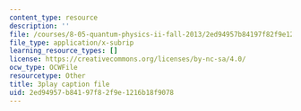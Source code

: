 ```yaml
---
content_type: resource
description: ''
file: /courses/8-05-quantum-physics-ii-fall-2013/2ed94957b84197f82f9e1216b18f9078_JjoqYkq4J6k.srt
file_type: application/x-subrip
learning_resource_types: []
license: https://creativecommons.org/licenses/by-nc-sa/4.0/
ocw_type: OCWFile
resourcetype: Other
title: 3play caption file
uid: 2ed94957-b841-97f8-2f9e-1216b18f9078
---
```

